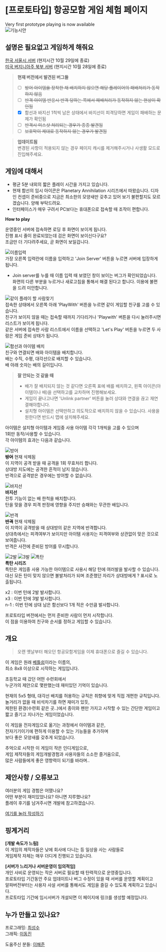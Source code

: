 # [프로토타입] 항공모함 게임 체험 페이지
Very first prototype playing is now available  
![기능시안](./data/Screenshot_2020-10-14_152834.png)  

## 설명은 필요없고 게임하게 해줘요
[한국 서울시 서버](http://3.35.210.70) (현지시간 10월 29일에 종료)  
[미국 버지니아주 북부 서버](http://34.207.166.150) (현지시간 10월 28일에 종료)

> **현재 버전에서 발견된 버그들**  
> - [ ] ~~방어 아이템을 장착한 채 배치하지 않으면 해당 플레이어의 패배처리가 동작하지 않음~~
> - [ ] ~~반격 아이템 반응시 반격 당하는 쪽에서 패배처리가 동작하지 않는 현상이 확인됨~~
> - [x] 함선과 바지선 1척씩 남은 상태에서 바지선이 피격당하면 게임이 패배하는 문제가 확인됨
> - [ ] ~~반격시 미스샷 처리되는 경우가 종종 발견됨~~
> - [ ] ~~보호막이 제대로 동작하지 않는 경우가 발견됨~~

> **업데이트됨**  
> 변경된 사항이 적용되지 않는 경우 페이지 캐시를 제거해주시거나 사생활 모드로 진입해주세요.

## 게임에 대해서
* 평균 5분 내외의 짧은 플레이 시간을 가지고 있습니다.
* 현재 함선의 임시 아이콘은 Planetary Annihilation 시리즈에서 따왔습니다. 디자인 컨셉이 준비중으로 지금은 최소한의 모양새만 갖추고 있어 보기 불편할지도 모르겠습니다. 양해 부탁드려요.
* 인터페이스가 매우 구려서 PC보다는 휴대폰으로 접속할 때 조작이 편합니다.

**How to play**

운영중인 서버에 접속하면 로딩 후 화면이 보이게 됩니다.  
진행 표시 줄이 완료되었는데 검은 화면이 보이신다구요?  
조금만 더 기다려주세요, 곧 화면이 보일겁니다.

![이름입력](data/스크린샷,%202020-10-15%2019-05-23.png)  
가장 오른쪽 입력란에 이름을 입력하고 'Join Server' 버튼을 누르면 서버에 입장하게 됩니다.  

* Join server를 누를 때 이름 입력 때 보였던 창이 보이는 버그가 확인되었습니다. 화면의 다른 부분을 누르거나 새로고침을 통해서 해결 된다고 합니다. 이용에 불편을 드려 미안합니다.

![같이 플레이 할 사람찾기](data/스크린샷,%202020-10-15%2019-19-42.png)  
접속한 상태에서 오른쪽 아래 'PlayWith' 버튼을 누르면 같이 게임할 친구를 고를 수 있습니다.  
친구가 보이지 않을 때는 접속할 때까지 기다리거나 'Playwith' 버튼을 다시 눌러주시면 리스트가 보이게 됩니다.  
같은 서버에 접속한 사람 리스트에서 이름을 선택하고 'Let's Play' 버튼을 누르면 두 사람은 게임 준비 상태가 됩니다.

![함선과 아이템 배치](./data/0388.gif)  
친구와 연결되면 배와 아이템을 배치합니다.  
배는 수직, 수평, 대각선으로 배치할 수 있습니다.  
배 아래 숫자는 배의 길이입니다.

> **잘 안되는 것 같을 때**  
> * 배가 잘 배치되지 않는 것 같다면 오른쪽 표에 배를 배치하고, 왼쪽 아이콘(아이템이나 배)을 선택하고를 교차하며 진행해보세요.  
> * 게임이 끝나고나면 'Unlink partner' 버튼을 눌러 상대와 연결을 끊고 재연결해야합니다.  
> * 설치형 아이템은 선택만하고 의도적으로 배치하지 않을 수 있습니다. 사용을 원한다면 반드시 맵에 설치해주세요.

아이템은 설치형 아이템과 게임중 사용 아이템 각각 1개씩을 고를 수 있으며  
1회만 동작/사용할 수 있습니다.  
각 아이템의 효과는 다음과 같습니다.

![방어](data/defense.svg)  
~~**방어**~~ 현재 삭제됨  
이 지역이 공격 받을 때 공격을 1회 무효처리 합니다.  
상대방 지도에는 공격한 흔적이 남지 않습니다.  
반격으로 공격받은 경우에는 방어할 수 없습니다.

![바지선](data/fake.svg)  
**바지선**  
전투 기능이 없는 배 한척을 배치합니다.  
탄을 맞을 경우 피격 판정에 영향을 주지만 승패와는 무관한 배입니다.

![반격](data/reflect.svg)  
~~**반격**~~ 현재 삭제됨  
이 지역이 공격받을 때 상대방의 같은 지역에 반격합니다.  
상대측에서는 피격여부가 보이지만
아이템 사용자는 피격여부와 상관없이 맞은 것으로 보여줍니다.  
반격은 사전에 준비된 방어를 무시합니다.


![2발](data/double.svg)
![3발](data/triple.svg)
![특탄](data/special.svg)  
**특탄 시리즈**  
특탄은 게임중 사용 가능한 아이템으로 사용시 해당 턴에 여러발을 발사할 수 있습니다.  
대신 모든 탄이 맞지 않으면 불발처리가 되며 조준했던 자리가 상대방에게 ? 표시로 노출됩니다.

x2 : 이번 턴에 2발 발사합니다.  
x3 : 이번 턴에 3발 발사합니다.  
n-1 : 이번 턴에 상대 남은 함선보다 1개 적은 수만큼 발사합니다.

프로토타입 버전에서는 먼저 준비한 사람이 먼저 시작합니다.  
이 점을 이용하여 친구와 순서를 정하고 게임할 수 있습니다.

## 개요
> 오랜 옛날부터 해오던 항공모함게임을 이제 휴대폰으로 즐길 수 있습니다.  

이 게임은 원래 [베틀쉽](http://en.battleship-game.org/)이라는 이름의,  
최소 8x8 이상으로 시작하는 게임입니다.

초등학교 때 갔던 어떤 수련회에서  
누군가의 제안으로 몇판했는데 재미있던 기억이 있습니다.

현재의 5x5 형태, 대각선 배치를 허용하는 규칙은 취향에 맞게 직접 개편한 규칙입니다.  
놀거리가 없을 때 비석차기를 하면 재미가 있듯,  
제한된 환경(수련회 같은 곳..)에서 종이와 펜만 가지고 시작할 수 있는 간단한 게임이고 짧고 즐기고 지나가는 게임이었습니다.

이 게임을 전자게임으로 옮기는 과정에서 아이템과 같은,  
전자기기이기에 편하게 이용할 수 있는 기능들을 추가하며  
보다 좋은 모양새를 갖추게 되었습니다.

추억으로 시작한 이 게임이 작은 인디게임으로,  
게임 제작자들의 게임개발경험과 사용자들의 소소한 즐거움으로,  
많은 사람들에게 좋은 영향력이 되기를 바라며..

## 제안사항 / 오류보고
여러분의 게임 경험은 어땠나요?  
어떤 부분이 재미있었나요? 아니면 지루했나요?  
플레이 후기를 남겨주시면 개발에 참고하겠습니다.  

[여기를 눌러 작성하기](https://is2you2.github.io/suggestion/)

## 핑계거리
**[개발 속도가 느림]**  
이 게임의 제작자들은 낮에 회사에 다니는 등 일상을 사는 사람들로  
게임제작 자체는 매우 더디게 진행되고 있습니다.  

**[서버가 느리거나 서버운영이 임의적임]**  
개인 사비로 운영되는 작은 서버로 필요할 때 탄력적으로 운영중입니다.  
프로토타입 기간동안 주요 업데이트나 버그 수정이 있을 때 서버를 운영할 계획이고  
알파버전부터는 사용자 사설 서버를 통해서도 게임을 즐길 수 있도록 계획하고 있습니다.  
프로토타입 기간에 임시서버가 개설되면 이 페이지에 링크를 생성할 예정입니다.

## 누가 만들고 있나요?
프로그래밍: [최성수](https://is2you2.github.io/)  
그래픽: [이동진](https://www.artstation.com/asjffdlasfj)  

도움주신 분들: [이해준](https://itholic.github.io/)
